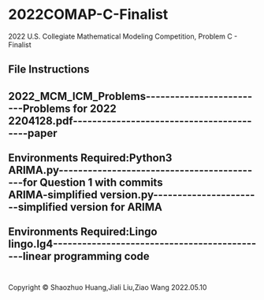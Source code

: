 # 2022COMAP-C-Finalist
2022 U.S. Collegiate Mathematical Modeling Competition, Problem C - Finalist

## File Instructions

2022_MCM_ICM_Problems-------------------------Problems for 2022<br>
2204128.pdf-----------------------------------------paper<br>
<br>
Environments Required:Python3<br>
ARIMA.py-------------------------------------------for Question 1 with commits<br>
ARIMA-simplified version.py-----------------------simplified version for ARIMA<br>
<br>
Environments Required:Lingo<br>
lingo.lg4---------------------------------------------linear programming code<br>
<br>
---------------
Copyright © Shaozhuo Huang,Jiali Liu,Ziao Wang
2022.05.10
